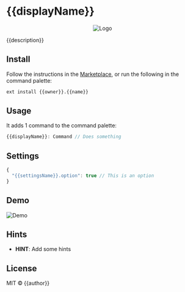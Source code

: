 # {{displayName}}

<p align="center">
	<img src="https://raw.githubusercontent.com/{{owner}}/{{name}}/master/resources/logo-128x128.png" alt="Logo">
</p>

{{description}}

## Install

Follow the instructions in the [Marketplace](https://marketplace.visualstudio.com/items?itemName={{owner}}.{{name}}), or run the following in the command palette:

```sh
ext install {{owner}}.{{name}}
```

## Usage

It adds 1 command to the command palette:

```js
{{displayName}}: Command // Does something
```

## Settings

```js
{
  "{{settingsName}}.option": true // This is an option
}
```

## Demo

![Demo](resources/demo.gif)

## Hints

- **HINT**: Add some hints

## License

MIT © {{author}}
